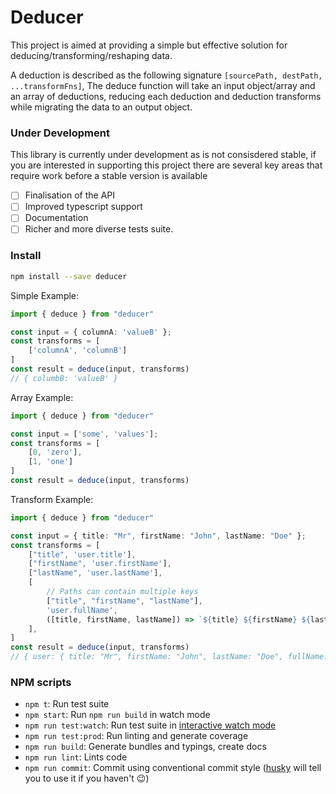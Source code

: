 # Deducer
This project is aimed at providing a simple but effective solution for deducing/transforming/reshaping data.

A deduction is described as the following signature `[sourcePath, destPath, ...transformFns]`, The deduce function will take an input object/array and an array of deductions, reducing each deduction and deduction transforms while migrating the data to an output object.

### Under Development
This library is currently under development as is not consisdered stable, if you are interested in supporting this project there are several key areas that require work before a stable version is available

- [ ] Finalisation of the API
- [ ] Improved typescript support
- [ ] Documentation
- [ ] Richer and more diverse tests suite.

### Install

```bash
npm install --save deducer
```

Simple Example:
```ts
import { deduce } from "deducer"

const input = { columnA: 'valueB' };
const transforms = [
    ['columnA', 'columnB']
]
const result = deduce(input, transforms)
// { columbB: 'valueB' }
```

Array Example:

```ts
import { deduce } from "deducer"

const input = ['some', 'values'];
const transforms = [
    [0, 'zero'],
    [1, 'one']
]
const result = deduce(input, transforms)
```

Transform Example:

```ts
import { deduce } from "deducer"

const input = { title: "Mr", firstName: "John", lastName: "Doe" };
const transforms = [
    ["title", 'user.title'],
    ["firstName", 'user.firstName'],
    ["lastName", 'user.lastName'],
    [
        // Paths can contain multiple keys
        ["title", "firstName", "lastName"],
        'user.fullName',
        ([title, firstName, lastName]) => `${title} ${firstName} ${lastName}`
    ],
]
const result = deduce(input, transforms)
// { user: { title: "Mr", firstName: "John", lastName: "Doe", fullName: "Mr John Doe"  }}
```

### NPM scripts

 - `npm t`: Run test suite
 - `npm start`: Run `npm run build` in watch mode
 - `npm run test:watch`: Run test suite in [interactive watch mode](http://facebook.github.io/jest/docs/cli.html#watch)
 - `npm run test:prod`: Run linting and generate coverage
 - `npm run build`: Generate bundles and typings, create docs
 - `npm run lint`: Lints code
 - `npm run commit`: Commit using conventional commit style ([husky](https://github.com/typicode/husky) will tell you to use it if you haven't :wink:)
